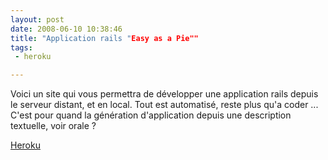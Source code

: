 ```yaml
---
layout: post
date: 2008-06-10 10:38:46
title: "Application rails "Easy as a Pie""
tags:
 - heroku

---
```


Voici un site qui vous permettra de développer une application rails depuis le serveur distant, et en local. Tout est automatisé, reste plus qu'a coder ... C'est pour quand la génération d'application depuis une description textuelle, voir orale ?

[Heroku](http://heroku.com/)
